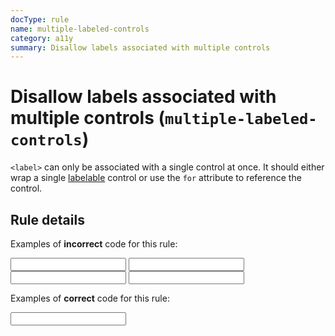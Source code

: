```yaml
---
docType: rule
name: multiple-labeled-controls
category: a11y
summary: Disallow labels associated with multiple controls
---
```


# Disallow labels associated with multiple controls (`multiple-labeled-controls`)

`<label>` can only be associated with a single control at once.
It should either wrap a single [labelable][] control or use the `for` attribute to reference the control.

[labelable]: https://html.spec.whatwg.org/multipage/forms.html#category-label

## Rule details

Examples of **incorrect** code for this rule:

<validate name="incorrect-multiple" rules="multiple-labeled-controls">
  <label>
    <input type="text">
    <input type="text">
  </label>
</validate>

<validate name="incorrect-both" rules="multiple-labeled-controls">
  <label for="bar">
    <input type="text" id="foo">
  </label>
  <input type="text" id="bar">
</validate>

Examples of **correct** code for this rule:

<validate name="correct" rules="multiple-labeled-controls">
  <label>
    <input type="text">
  </label>
</validate>
